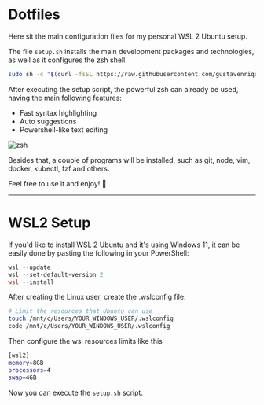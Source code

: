 # Dotfiles

Here sit the main configuration files for my personal WSL 2 Ubuntu setup.

The file ``setup.sh`` installs the main development packages and technologies, as well as it configures the zsh shell.

```bash
sudo sh -c "$(curl -fsSL https://raw.githubusercontent.com/gustavenrique/dotfiles/main/setup.sh)"
```

After executing the setup script, the powerful zsh can already be used, having the main following features:
- Fast syntax highlighting
- Auto suggestions
- Powershell-like text editing

![zsh](https://github.com/gustavenrique/dotfiles/assets/81171856/bbe07573-7e58-42e9-a467-91a8f7070ef6)

Besides that, a couple of programs will be installed, such as git, node, vim, docker, kubectl, fzf and others.

Feel free to use it and enjoy! 🙂

---

# WSL2 Setup

If you'd like to install WSL 2 Ubuntu and it's using Windows 11, it can be easily done by pasting the following in your PowerShell:

```powershell
wsl --update
wsl --set-default-version 2
wsl --install
```

After creating the Linux user, create the .wslconfig file:
```bash
# Limit the resources that Ubuntu can use
touch /mnt/c/Users/YOUR_WINDOWS_USER/.wslconfig
code /mnt/c/Users/YOUR_WINDOWS_USER/.wslconfig
```

Then configure the wsl resources limits like this
```bash
[wsl2]
memory=8GB
processors=4
swap=4GB
```

Now you can execute the ``setup.sh`` script.
